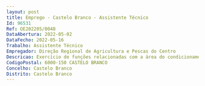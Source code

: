 ```yaml
--- 
layout: post
title: Emprego - Castelo Branco - Assistente Técnico
Id: 96531
Ref: OE202205/0048
DataAbertura: 2022-05-02
DataFecho: 2022-05-16
Trabalho: Assistente Técnico
Empregador: Direção Regional de Agricultura e Pescas do Centro
Descricao: Exercício de funções relacionadas com a área do condicionamento da vinha, apoio administrativo e logístico, tratamento de correspondência no sistema de gestão documental.Local de trabalho  NELAS.
CodigoPostal: 6000-150 CASTELO BRANCO
Concelho: Castelo Branco
Distrito: Castelo Branco
--- 
```

